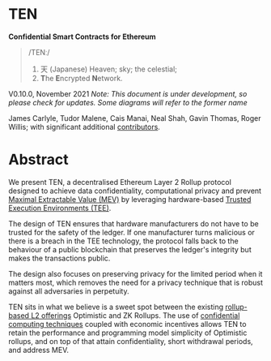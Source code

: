 # TEN
**Confidential Smart Contracts for Ethereum**

> /TENː/
> 1. 天 (Japanese) Heaven; sky; the celestial;
> 2. **T**he **E**ncrypted **N**etwork.

V0.10.0, November 2021 
_Note: This document is under development, so please check for updates. Some diagrams will refer to the former name_

James Carlyle, Tudor Malene, Cais Manai, Neal Shah, Gavin Thomas, Roger Willis; with significant additional [contributors](./appendix#contributors).

# Abstract
We present TEN, a decentralised Ethereum Layer 2 Rollup protocol designed to achieve data confidentiality, computational privacy and prevent [Maximal Extractable Value (MEV)](https://ethereum.org/en/developers/docs/mev/) by leveraging hardware-based [Trusted Execution Environments (TEE)](https://en.wikipedia.org/wiki/Trusted_execution_environment).

The design of TEN ensures that hardware manufacturers do not have to be trusted for the safety of the ledger. If one manufacturer turns malicious or there is a breach in the TEE technology, the protocol falls back to the behaviour of a public blockchain that preserves the ledger's integrity but makes the transactions public.

The design also focuses on preserving privacy for the limited period when it matters most, which removes the need for a privacy technique that is robust against all adversaries in perpetuity.

TEN sits in what we believe is a sweet spot between the existing [rollup-based L2 offerings](https://ethereum.org/en/developers/docs/scaling/layer-2-rollups/) Optimistic and ZK Rollups. The use of [confidential computing techniques](https://www.intel.co.uk/content/www/uk/en/security/confidential-computing.html) coupled with economic incentives allows TEN to retain the performance and programming model simplicity of Optimistic rollups, and on top of that attain confidentiality, short withdrawal periods, and address MEV.
